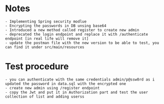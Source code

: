 # **Notes**
    - Implementing Spring security modlue 
    - Encrypting the passwords in DB unsing base64 
    - Introduced a new method called register to create new admin
    - deprecated the login endpoint and replace it with /authenticate endpoint [in real life will remove it]
    - update the postman file with the new version to be able to test, you can find it under src/main/resources

# **Test procedure**
    - you can authenticate with the same credentials admin/p@ssw0rd as i updated the password in data.sql with the encrypted one
    - create new admin using /register endpoint
    - copy the Jwt and put it in Authorization part and test the user collection of list and adding userss